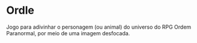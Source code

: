# Ordle
 Jogo para adivinhar o personagem (ou animal) do universo do RPG Ordem Paranormal, por meio de uma imagem desfocada.
